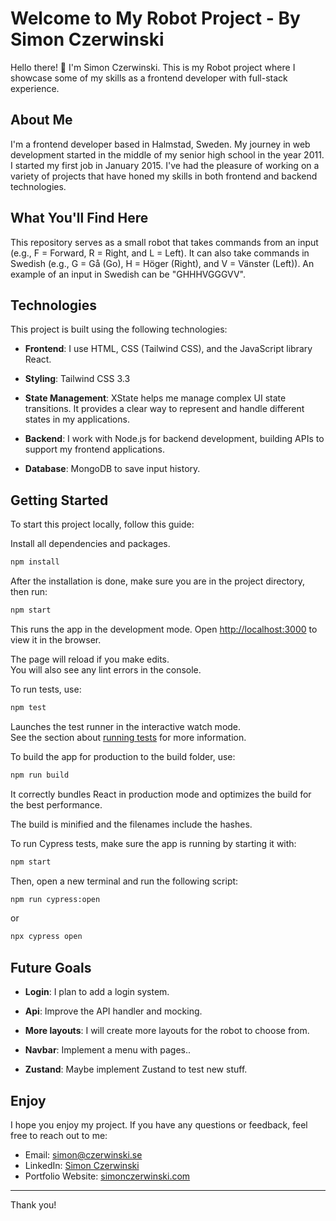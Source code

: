 # Welcome to My Robot Project - By Simon Czerwinski

Hello there! 👋 I'm Simon Czerwinski. This is my Robot project where I showcase some of my skills as a frontend developer with full-stack experience.

## About Me

I'm a frontend developer based in Halmstad, Sweden. My journey in web development started in the middle of my senior high school in the year 2011. I started my first job in January 2015. I've had the pleasure of working on a variety of projects that have honed my skills in both frontend and backend technologies.

## What You'll Find Here

This repository serves as a small robot that takes commands from an input (e.g., F = Forward, R = Right, and L = Left). It can also take commands in Swedish (e.g., G = Gå (Go), H = Höger (Right), and V = Vänster (Left)). An example of an input in Swedish can be "GHHHVGGGVV".

## Technologies

This project is built using the following technologies:

- **Frontend**: I use HTML, CSS (Tailwind CSS), and the JavaScript library React.

- **Styling**: Tailwind CSS 3.3

- **State Management**: XState helps me manage complex UI state transitions. It provides a clear way to represent and handle different states in my applications.

- **Backend**: I work with Node.js for backend development, building APIs to support my frontend applications.

- **Database**: MongoDB to save input history.

## Getting Started

To start this project locally, follow this guide:

Install all dependencies and packages.

```bash
npm install
```

After the installation is done, make sure you are in the project directory, then run:

```bash
npm start
```

This runs the app in the development mode.
Open [http://localhost:3000](http://localhost:3000) to view it in the browser.

The page will reload if you make edits.\
You will also see any lint errors in the console.

To run tests, use:

```bash
npm test
```

Launches the test runner in the interactive watch mode.\
See the section about [running tests](https://facebook.github.io/create-react-app/docs/running-tests) for more information.

To build the app for production to the build folder, use:

```bash
npm run build
```

It correctly bundles React in production mode and optimizes the build for the best performance.

The build is minified and the filenames include the hashes.

To run Cypress tests, make sure the app is running by starting it with:

```bash
npm start
```

Then, open a new terminal and run the following script:

```bash
npm run cypress:open
```

or

```bash
npx cypress open
```

## Future Goals

- **Login**: I plan to add a login system.

- **Api**: Improve the API handler and mocking.

- **More layouts**: I will create more layouts for the robot to choose from.

- **Navbar**: Implement a menu with pages..

- **Zustand**: Maybe implement Zustand to test new stuff.

## Enjoy

I hope you enjoy my project. If you have any questions or feedback, feel free to reach out to me:

- Email: [simon@czerwinski.se](mailto:simon@czerwinski.se)
- LinkedIn: [Simon Czerwinski](https://www.linkedin.com/in/simonczerwinski)
- Portfolio Website: [simonczerwinski.com](https://www.simonczerwinski.com)

---

Thank you!
